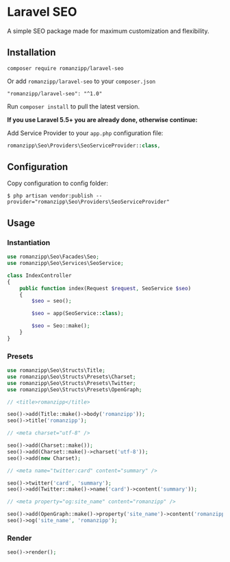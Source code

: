 # Laravel SEO

A simple SEO package made for maximum customization and flexibility.

## Installation

```
composer require romanzipp/laravel-seo
```

Or add `romanzipp/laravel-seo` to your `composer.json`

```
"romanzipp/laravel-seo": "^1.0"
```

Run `composer install` to pull the latest version.

**If you use Laravel 5.5+ you are already done, otherwise continue:**

Add Service Provider to your `app.php` configuration file:

```php
romanzipp\Seo\Providers\SeoServiceProvider::class,
```

## Configuration

Copy configuration to config folder:

```
$ php artisan vendor:publish --provider="romanzipp\Seo\Providers\SeoServiceProvider"
```

## Usage

### Instantiation

```php
use romanzipp\Seo\Facades\Seo;
use romanzipp\Seo\Services\SeoService;

class IndexController
{
    public function index(Request $request, SeoService $seo)
    {
        $seo = seo();

        $seo = app(SeoService::class);

        $seo = Seo::make();
    }
}
```

### Presets

```php
use romanzipp\Seo\Structs\Title;
use romanzipp\Seo\Structs\Presets\Charset;
use romanzipp\Seo\Structs\Presets\Twitter;
use romanzipp\Seo\Structs\Presets\OpenGraph;

// <title>romanzipp</title>

seo()->add(Title::make()->body('romanzipp'));
seo()->title('romanzipp');

// <meta charset="utf-8" />

seo()->add(Charset::make());
seo()->add(Charset::make()->charset('utf-8'));
seo()->add(new Charset);

// <meta name="twitter:card" content="summary" />

seo()->twitter('card', 'summary');
seo()->add(Twitter::make()->name('card')->content('summary'));

// <meta property="og:site_name" content="romanzipp" />

seo()->add(OpenGraph::make()->property('site_name')->content('romanzipp'));
seo()->og('site_name', 'romanzipp');
```

### Render

```php
seo()->render();
```
